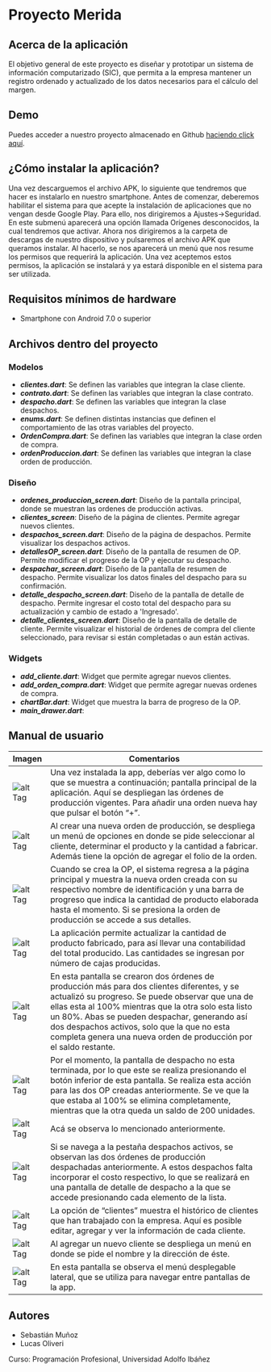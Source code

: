 # Proyecto Merida
## Acerca de la aplicación
El objetivo general de este proyecto es diseñar y prototipar un sistema de información computarizado (SIC), que permita a la empresa mantener un registro ordenado y actualizado de los datos necesarios para el cálculo del margen.
## Demo
Puedes acceder a nuestro proyecto almacenado en Github [haciendo click aquí](https://github.com/smchaves/flutter_prototipo_001).
## ¿Cómo instalar la aplicación?
Una vez descarguemos el archivo APK, lo siguiente que tendremos que hacer es instalarlo en nuestro smartphone. Antes de comenzar, deberemos habilitar el sistema para que acepte la instalación de aplicaciones que no vengan desde Google Play. Para ello, nos dirigiremos a Ajustes->Seguridad. En este submenú aparecerá una opción llamada Orígenes desconocidos, la cual tendremos que activar. Ahora nos dirigiremos a la carpeta de descargas de nuestro dispositivo y pulsaremos el archivo APK que queramos instalar. Al hacerlo, se nos aparecerá un menú que nos resume los permisos que requerirá la aplicación. Una vez aceptemos estos permisos, la aplicación se instalará y ya estará disponible en el sistema para ser utilizada.


## Requisitos mínimos de hardware
- Smartphone con Android 7.0 o superior

## Archivos dentro del proyecto

### Modelos
- <b>_clientes.dart_</b>: Se definen las variables que integran la clase cliente. 
-  <b>_contrato.dart_</b>: Se definen las variables que integran la clase contrato.
-  <b>_despacho.dart_</b>: Se definen las variables que integran la clase despachos.
-  <b>_enums.dart_</b>: Se definen distintas instancias que definen el comportamiento de las otras variables del proyecto.
-  <b>_OrdenCompra.dart_</b>: Se definen las variables que integran la clase orden de compra.
-  <b>_ordenProduccion.dart_</b>: Se definen las variables que integran la clase orden de producción.

### Diseño 
-  <b>_ordenes_produccion_screen.dart_</b>: Diseño de la pantalla principal, donde se muestran las ordenes de producción activas.
-  <b>_clientes_screen_</b>: Diseño de la página de clientes. Permite agregar nuevos clientes.
-  <b>_despachos_screen.dart_</b>: Diseño de la página de despachos. Permite visualizar los despachos activos.
-  <b>_detallesOP_screen.dart_</b>: Diseño de la pantalla de resumen de OP. Permite modificar el progreso de la OP y ejecutar su despacho.
-  <b>_despachar_screen.dart_</b>: Diseño de la pantalla de resumen de despacho. Permite visualizar los datos finales del despacho para su confirmación.
-  <b>_detalle_despacho_screen.dart_</b>: Diseño de la pantalla de detalle de despacho. Permite ingresar el costo total del despacho para su actualización y cambio de estado a 'Ingresado'.
-  <b>_detalle_clientes_screen.dart_</b>: Diseño de la pantalla de detalle de cliente. Permite visualizar el historial de órdenes de compra del cliente seleccionado, para revisar si están completadas o aun están activas.

### Widgets
-  <b>_add_cliente.dart_</b>: Widget que permite agregar nuevos clientes.
-  <b>_add_orden_compra.dart_</b>: Widget que permite agregar nuevas ordenes de compra.
-  <b>_chartBar.dart_</b>: Widget que muestra la barra de progreso de la OP.
-  <b>_main_drawer.dart_</b>: 


## Manual de usuario
| Imagen | Comentarios |
| ------------- | ------------- |
| ![alt Tag](https://i.ibb.co/35x6LPZ/1.png)  | Una vez instalada la app, deberías ver algo como lo que se muestra a continuación; pantalla principal de la aplicación. Aquí se despliegan las órdenes de producción vigentes. Para añadir una orden nueva hay que pulsar el botón “+”.  |
| ![alt Tag](https://i.ibb.co/SQD71dV/2.png)  | Al crear una nueva orden de producción, se despliega un menú de opciones en donde se pide seleccionar al cliente, determinar el producto y la cantidad a fabricar. Además tiene la opción de agregar el folio de la orden.  |
| ![alt Tag](https://i.ibb.co/VjgR0b1/3.png)  | Cuando se crea la OP, el sistema regresa a la página principal y muestra la nueva orden creada con su respectivo nombre de identificación y una barra de progreso que indica la cantidad de producto elaborada hasta el momento. Si se presiona la orden de producción se accede a sus detalles.  |
| ![alt Tag](https://i.ibb.co/vQXFM9g/4.png)  | La aplicación permite actualizar la cantidad de producto fabricado, para así llevar una contabilidad del total producido. Las cantidades se ingresan por número de cajas producidas.  |
| ![alt Tag](https://i.ibb.co/m5FfV16/5.png)  | En esta pantalla se crearon dos órdenes de producción más para dos clientes diferentes, y se actualizó su progreso. Se puede observar que una de ellas esta al 100% mientras que la otra solo esta listo un 80%. Abas se pueden despachar, generando así dos despachos activos, solo que la que no esta completa genera una nueva orden de producción por el saldo restante.  |
| ![alt Tag](https://i.ibb.co/NTTVgm8/6.png)  | Por el momento, la pantalla de despacho no esta terminada, por lo que este se realiza presionando el botón inferior de esta pantalla. Se realiza esta acción para las dos OP creadas anteriormente. Se ve que la que estaba al 100% se elimina completamente, mientras que la otra queda un saldo de 200 unidades.|
| ![alt Tag](https://i.ibb.co/frRdshh/7.png)  | Acá se observa lo mencionado anteriormente.  |
| ![alt Tag](https://i.ibb.co/Vq5QGFk/8.png)  | Si se navega a la pestaña despachos activos, se observan las dos órdenes de producción despachadas anteriormente. A estos despachos falta incorporar el costo respectivo, lo que se realizará en una pantalla de detalle de despacho a la que se accede presionando cada elemento de la lista.  |
| ![alt Tag](https://i.ibb.co/hypfd5r/9.png)  | La opción de “clientes” muestra el histórico de clientes que han trabajado con la empresa. Aquí es posible editar, agregar y ver la información de cada cliente.   |
| ![alt Tag](https://i.ibb.co/bQDJ6vZ/10.png)  | Al agregar un nuevo cliente se despliega un menú en donde se pide el nombre y la dirección de éste.  |
| ![alt Tag](https://i.ibb.co/3NxPkZw/11.png)  | En esta pantalla se observa el menú desplegable lateral, que se utiliza para navegar entre pantallas de la app. |


## Autores
- Sebastián Muñoz
- Lucas Oliveri

Curso: Programación Profesional, Universidad Adolfo Ibáñez
